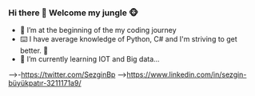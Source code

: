 ### Hi there 👋 Welcome my jungle 🐵




- 🔭 I’m at the beginning of the my coding journey
- ⌨️ I have average knowledge of Python, C# and I'm striving to get better. 🦾
- 🌱 I’m currently learning IOT and Big data...


-->-https://twitter.com/SezginBp
-->https://www.linkedin.com/in/sezgin-büyükpatır-3211171a9/

